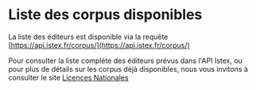 # Liste des corpus disponibles

La liste des éditeurs est disponible via la requête [https://api.istex.fr/corpus/](https://api.istex.fr/corpus/)

Pour consulter la liste complète des éditeurs prévus dans l'API Istex, ou pour plus de détails sur les corpus déjà disponibles, nous vous invitons à consulter le site [Licences Nationales](http://www.licencesnationales.fr/liste-ressource/)
